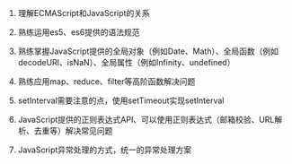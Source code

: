 1. 理解ECMAScript和JavaScript的关系

2. 熟练运用es5、es6提供的语法规范

3. 熟练掌握JavaScript提供的全局对象（例如Date、Math）、全局函数（例如decodeURI、isNaN）、全局属性（例如Infinity、undefined）

4. 熟练应用map、reduce、filter等高阶函数解决问题

5. setInterval需要注意的点，使用setTimeout实现setInterval

6. JavaScript提供的正则表达式API、可以使用正则表达式（邮箱校验、URL解析、去重等）解决常见问题

7. JavaScript异常处理的方式，统一的异常处理方案